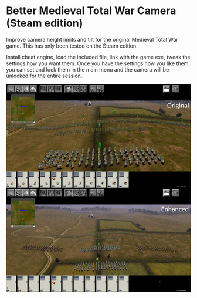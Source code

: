 # Better Medieval Total War Camera (Steam edition)
Improve camera height limits and tilt for the original Medieval Total War game. This has only been tested on the Steam edition.

Install cheat engine, load the included file, link with the game exe, tweak the settings how you want them. Once you have the settings how you like them, you can set and lock them in the main menu and the camera will be unlocked for the entire session.

![Screenshot of enhanced camera](https://raw.githubusercontent.com/RyanBabij/MTWCameraUnlock/refs/heads/main/MTW-Sample.jpg)

